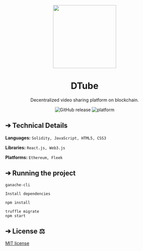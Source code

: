 <p align="center">
  <img align="center" src="https://github.com/AkhileshThite/DTube/blob/main/public/readme.png" width="200" height="200"></img>
</p>

<h1 align="center">DTube</h1>

<p aign="center"><p align="center">Decentralized video sharing platform on blockchain.</p></p>

<div align="center">
  <img src="https://img.shields.io/github/v/release/AkhileshThite/DTube" alt="GitHub release" />
  <img src="https://img.shields.io/badge/Platform-Ethereum-purple.svg" alt="platform">
</div>

## ➔ Technical Details
**Languages:**
```Solidity, JavaScript, HTML5, CSS3```

**Libraries:** 
```React.js, Web3.js```

**Platforms:** 
```Ethereum, Fleek```

## ➔ Running the project
```
ganache-cli

Install dependencies

npm install

truffle migrate
npm start
```

## ➔ License ⚖️
[MIT license](https://github.com/AkhileshThite/DTube/blob/main/LICENSE) 
